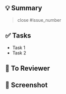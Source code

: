 <!-- PR 제목은 [구현 기능 종류]: 작업명으로 해주세요.-->

## 💡 Summary
<!-- 관련 있는 Issue를 태그해주세요. -->
> close #issue_number
<!-- 해당 PR에 대한 작업 내용을 요약하여 작성해 주세요. -->


## ✅ Tasks
<!-- 해당 PR에서 진행한 작업을 작성해 주세요. -->
- Task 1
- Task 2

<!-- 기재 내용 없을 경우 해당 섹션을 삭제해 주세요. -->
## 👀 To Reviewer
<!-- 더 전달할 내용 혹은 리뷰어에게 요청하는 내용을 작성해주세요. -->


<!-- 기재 내용 없을 경우 해당 섹션을 삭제해 주세요. -->
## 📸 Screenshot
<!-- 작업한 내용에 대한 스크린샷을 첨부해주세요. 필요한 경우 .gif 형식으로 첨부해 주세요.-->